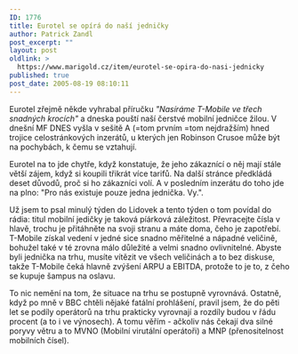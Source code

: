 ```yaml
---
ID: 1776
title: Eurotel se opírá do naší jedničky
author: Patrick Zandl
post_excerpt: ""
layout: post
oldlink: >
  https://www.marigold.cz/item/eurotel-se-opira-do-nasi-jednicky
published: true
post_date: 2005-08-19 08:10:11
---
```

<p>Eurotel zřejmě někde vyhrabal příručku <em>"Nasíráme T-Mobile ve třech snadných krocích"</em> a dneska pouští naší čerstvé mobilní jedničce žilou. V dnešní MF DNES vyšla v sešitě A (=tom prvním =tom nejdražším) hned trojice celostránkových inzerátů, u kterých jen Robinson Crusoe může být na pochybách, k čemu se vztahují. </p>

<p>Eurotel na to jde chytře, když konstatuje, že jeho zákaznící o něj mají stále větší zájem, když si koupili třikrát více tarifů. Na další stránce předkládá deset důvodů, proč si ho zákazníci volí. A v posledním inzerátu do toho jde na plno: "Pro nás existuje pouze jedna jednička. Vy.".</p>

<p>Už jsem to psal minulý týden do Lidovek a tento týden o tom povídal do rádia: titul mobilní jedičky je taková píárková záležitost.  Převracejte čísla v hlavě, trochu je přitáhněte na svoji stranu a máte doma, čeho je zapotřebí. T-Mobile získal vedení v jedné sice snadno měřitelné a nápadné veličině, bohužel také v té zrovna málo důležité a velmi snadno ovlivnitelné. Abyste byli jednička na trhu, musíte vítězit ve všech veličinách a to bez diskuse, takže T-Mobile čeká hlavně zvýšení ARPU a EBITDA, protože to je to, z čeho se kupuje šampus na oslavu. </p>

<p>To nic nemění na tom, že situace na trhu se postupně vyrovnává. Ostatně, když po mně v BBC chtěli nějaké fatální prohlášení, pravil jsem, že do pěti let se podíly operátorů na trhu prakticky vyrovnají a rozdíly budou v řádu procent (a to i ve výnosech). A tomu věřím - ačkoliv nás čekají dva silné poryvy větru a to MVNO (Mobilní virutální operátoři) a MNP (přenositelnost mobilních čísel).
</p>
